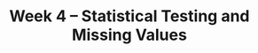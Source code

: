 ---
    title: Week 4 – Statistical Testing and Missing Values
    weekNumber: 4
    days:
      - date: 2023-1-30
        events:
          "**LEC 9**{: .label .label-lecture } Hypothesis and Permutation Testing":
            "[Ch. 5.5](https://notes.dsc80.com/content/05/permutation-tests.html), [CIT 12](https://inferentialthinking.com/chapters/12/Comparing_Two_Samples.html)"
                
          "**Lab 3**{: .label .label-lab } **DataFrame Manipulation (due 1/30)**":
      - date: 2023-2-1
        events:
          "**LEC 10**{: .label .label-lecture } Hypothesis and Permutation Testing":
            "[Ch. 5.5](https://notes.dsc80.com/content/05/permutation-tests.html), [CIT 12](https://inferentialthinking.com/chapters/12/Comparing_Two_Samples.html)"
          "**DIS 4**{: .label .label-disc } Lab 3 Reflection (due 2/4)":
                
      - date: 2023-2-2
        events:
          "**PROJ 2**{: .label .label-proj } **TBD (Checkpoint due 2/2)**":
      - date: 2023-2-3
        events:
          "**LEC 11**{: .label .label-lecture } Missingness Mechanisms":
            "[Ch. 6.1-6.2](https://notes.dsc80.com/content/06/introduction.html)"
                
---